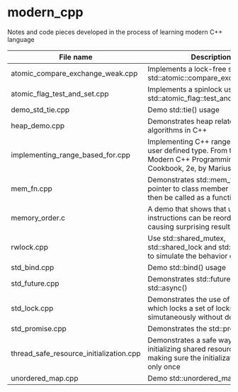# modern_cpp
Notes and code pieces developed in the process of learning modern C++ language

File name | Description
----------|------------
atomic_compare_exchange_weak.cpp | Implements a lock-free stack using std::atomic<T>::compare_exchange_weak
atomic_flag_test_and_set.cpp | Implements a spinlock using std::atomic_flag::test_and_set
demo_std_tie.cpp | Demo std::tie() usage
heap_demo.cpp | Demonstrates heap related algorithms in C++
implementing_range_based_for.cpp | Implementing C++ ranged for for a user defined type. From the book Modern C++ Programming Cookbook, 2e, by Marius Bancila
mem_fn.cpp | Demonstrates std::mem_fn, wrap a pointer to class member which can then be called as a function
memory_order.c | A demo that shows that unrelated instructions can be reordered, causing surprising results
rwlock.cpp | Use std::shared_mutex, std::shared_lock and std::lock_guard to simulate the behavior of rwlock
std_bind.cpp | Demo std::bind() usage
std_future.cpp | Demonstrates std::future and std::async()
std_lock.cpp | Demonstrates the use of std::lock() which locks a set of locks simutaneously without deadlocking
std_promise.cpp | Demonstrates the std::promise usage
thread_safe_resource_initialization.cpp | Demonstrates a safe way of initializing shared resource, by making sure the initialization is called only once
unordered_map.cpp | Demo std::unordered_map usage
